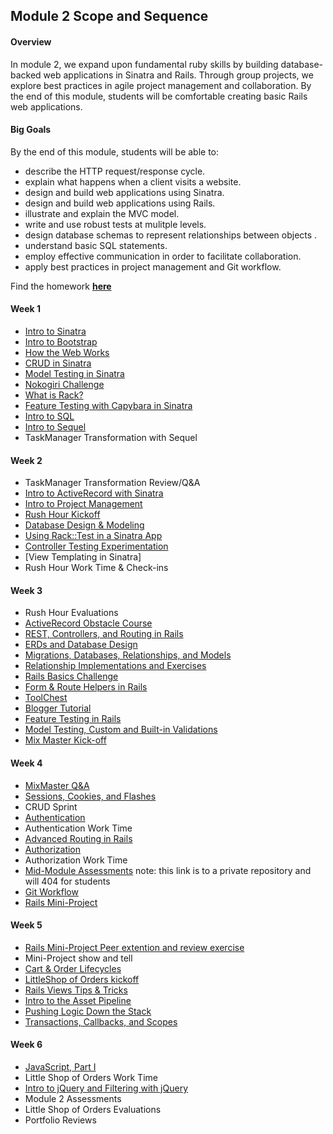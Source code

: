 ## Module 2 Scope and Sequence

#### Overview

In module 2, we expand upon fundamental ruby skills by building database-backed web applications in Sinatra and Rails. Through group projects, we explore best practices in agile project management and collaboration. By the end of this module, students will be comfortable creating basic Rails web applications. 

#### Big Goals

By the end of this module, students will be able to:

* describe the HTTP request/response cycle.
* explain what happens when a client visits a website.
* design and build web applications using Sinatra.
* design and build web applications using Rails.
* illustrate and explain the MVC model.
* write and use robust tests at mulitple levels.
* design database schemas to represent relationships between objects .
* understand basic SQL statements.
* employ effective communication in order to facilitate collaboration.
* apply best practices in project management and Git workflow.

Find the homework [__here__](https://github.com/turingschool/turing-homework)

#### Week 1

* [Intro to Sinatra](https://github.com/turingschool/lesson_plans/blob/master/ruby_02-web_applications_with_ruby/introduction_to_sinatra.markdown)
* [Intro to Bootstrap](https://github.com/turingschool/lesson_plans/blob/master/ruby_02-web_applications_with_ruby/introduction_to_bootstrap.markdown)
* [How the Web Works](https://github.com/turingschool/lesson_plans/blob/master/ruby_02-web_applications_with_ruby/how_the_web_works.markdown)
* [CRUD in Sinatra](https://github.com/turingschool/lesson_plans/blob/master/ruby_02-web_applications_with_ruby/crud_sinatra.markdown)
* [Model Testing in Sinatra](https://github.com/turingschool/lesson_plans/blob/master/ruby_02-web_applications_with_ruby/model_testing_in_sinatra.markdown)
* [Nokogiri Challenge](https://github.com/turingschool/challenges/blob/master/parsing_html.markdown)
* [What is Rack?](https://github.com/turingschool/lesson_plans/blob/master/ruby_02-web_applications_with_ruby/what_is_rack.markdown)
* [Feature Testing with Capybara in Sinatra](https://github.com/turingschool/lesson_plans/blob/master/ruby_02-web_applications_with_ruby/feature_testing_in_sinatra_with_capybara.markdown)
* [Intro to SQL](https://github.com/turingschool/lesson_plans/blob/master/ruby_02-web_applications_with_ruby/introduction_to_sql.markdown)
* [Intro to Sequel](https://github.com/turingschool/lesson_plans/blob/master/ruby_02-web_applications_with_ruby/introduction_to_sequel.markdown)
* TaskManager Transformation with Sequel

#### Week 2

* TaskManager Transformation Review/Q&A
* [Intro to ActiveRecord with Sinatra](https://github.com/turingschool/lesson_plans/blob/master/ruby_02-web_applications_with_ruby/intro_to_active_record_in_sinatra.markdown)
* [Intro to Project Management](https://github.com/turingschool/lesson_plans/blob/master/ruby_02-web_applications_with_ruby/intro_to_project_management.markdown)
* [Rush Hour Kickoff](https://github.com/turingschool/curriculum/blob/master/source/projects/rush_hour.md)
* [Database Design & Modeling](https://github.com/turingschool/lesson_plans/blob/master/ruby_02-web_applications_with_ruby/visualising_and_implementing_database_relationships.markdown)
* [Using Rack::Test in a Sinatra App](https://github.com/turingschool/lesson_plans/blob/master/ruby_02-web_applications_with_ruby/rack_test_in_sinatra.markdown)
* [Controller Testing Experimentation](https://github.com/turingschool-examples/controller_testing)
* [View Templating in Sinatra]
* Rush Hour Work Time & Check-ins

#### Week 3

* Rush Hour Evaluations
* [ActiveRecord Obstacle Course](https://github.com/turingschool/lesson_plans/blob/master/ruby_02-web_applications_with_ruby/active_record_obstacle_course.markdown)
* [REST, Controllers, and Routing in Rails](https://github.com/turingschool/lesson_plans/blob/master/ruby_02-web_applications_with_ruby/rest_routing_and_controllers_in_rails.markdown)
*  [ERDs and Database Design](https://github.com/turingschool/lesson_plans/blob/master/ruby_02-web_applications_with_ruby/entity-relationship-diagramming.md)
* [Migrations, Databases, Relationships, and Models](https://github.com/turingschool/lesson_plans/blob/master/ruby_02-web_applications_with_ruby/models_databases_relationships.markdown)
* [Relationship Implementations and Exercises](https://github.com/turingschool-examples/relationship_practice_exercises)
* [Rails Basics Challenge](https://github.com/turingschool/challenges/blob/master/models_databases_relationships_routes_controllers_oh_my.markdown)
* [Form & Route Helpers in Rails](https://github.com/turingschool/lesson_plans/blob/master/ruby_02-web_applications_with_ruby/route_helpers.md)
* [ToolChest](https://github.com/turingschool/lesson_plans/blob/master/ruby_02-web_applications_with_ruby/forms_and_route_helpers_in_rails.markdown)
* [Blogger Tutorial](http://tutorials.jumpstartlab.com/projects/blogger.html)
* [Feature Testing in Rails](https://github.com/turingschool/lesson_plans/blob/master/ruby_02-web_applications_with_ruby/feature_testing_rails_applications_with_minitest_or_rspec.md)
* [Model Testing, Custom and Built-in Validations](https://github.com/turingschool/lesson_plans/blob/master/ruby_02-web_applications_with_ruby/model_testing_in_rails.markdown)
* [Mix Master Kick-off](https://github.com/turingschool/lesson_plans/tree/master/ruby_02-web_applications_with_ruby/mix_master)

#### Week 4

* [MixMaster Q&A](https://github.com/turingschool/lesson_plans/tree/master/ruby_02-web_applications_with_ruby/mix_master)
* [Sessions, Cookies, and Flashes](https://github.com/turingschool/lesson_plans/blob/master/ruby_02-web_applications_with_ruby/sessions_cookies_and_flashes.markdown)
* CRUD Sprint
* [Authentication](https://github.com/turingschool/lesson_plans/blob/master/ruby_02-web_applications_with_ruby/authentication.markdown)
* Authentication Work Time
* [Advanced Routing in Rails](https://github.com/turingschool/lesson_plans/blob/master/ruby_02-web_applications_with_ruby/routing_in_rails.markdown)
* [Authorization](https://github.com/turingschool/lesson_plans/blob/master/ruby_02-web_applications_with_ruby/authorization.markdown)
* Authorization Work Time
* [Mid-Module Assessments](https://github.com/turingschool/assessment_challenges/blob/master/module_2_diagnostic.markdown) note: this link is to a private repository and will 404 for students
* [Git Workflow](https://github.com/turingschool/lesson_plans/blob/master/ruby_02-web_applications_with_ruby/revisiting-git-workflows-module-2.markdown)
* [Rails Mini-Project](https://github.com/turingschool/challenges/blob/master/rails-mini-project.markdown)

#### Week 5

* [Rails Mini-Project Peer extention and review exercise](https://github.com/turingschool/lesson_plans/blob/master/ruby_02-web_applications_with_ruby/mini-project-gem-implementation.md)
* Mini-Project show and tell
* [Cart & Order Lifecycles](https://github.com/turingschool/lesson_plans/blob/master/ruby_02-web_applications_with_ruby/cart_implementation.markdown)
* [LittleShop of Orders kickoff](https://github.com/turingschool/curriculum/blob/master/source/projects/little_shop.markdown)
* [Rails Views Tips & Tricks](https://github.com/turingschool/lesson_plans/blob/master/ruby_02-web_applications_with_ruby/rails_views_tips_and_techniques.markdown)
* [Intro to the Asset Pipeline](https://github.com/turingschool/lesson_plans/blob/master/ruby_02-web_applications_with_ruby/intro_to_the_asset_pipeline.markdown)
* [Pushing Logic Down the Stack](http://tutorials.jumpstartlab.com/topics/architecture/pushing_logic_down_the_stack.html)
* [Transactions, Callbacks, and Scopes](https://github.com/turingschool/lesson_plans/blob/master/ruby_02-web_applications_with_ruby/scopes_callbacks_class_methods.markdown)

#### Week 6

* [JavaScript, Part I](https://github.com/turingschool/lesson_plans/blob/master/ruby_02-web_applications_with_ruby/introduction_to_javascript.markdown)
* Little Shop of Orders Work Time
* [Intro to jQuery and Filtering with jQuery](https://github.com/turingschool/lesson_plans/blob/master/ruby_02-web_applications_with_ruby/introduction_to_jquery.markdown)
* Module 2 Assessments
* Little Shop of Orders Evaluations
* Portfolio Reviews
